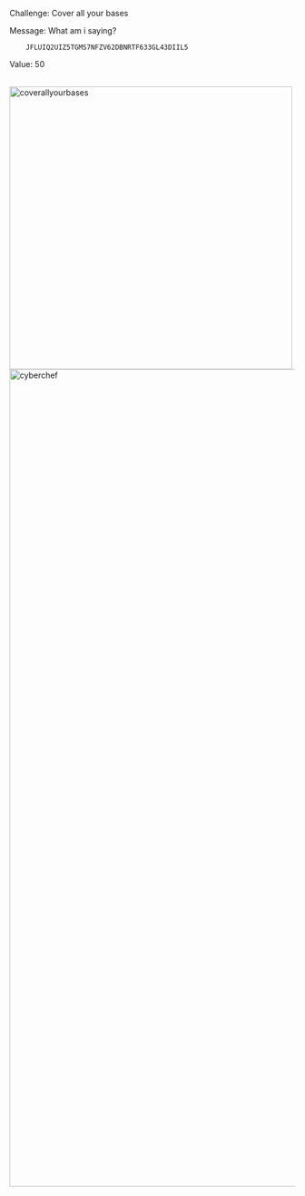 Challenge: Cover all your bases


Message: What am i saying?

        JFLUIQ2UIZ5TGMS7NFZV62DBNRTF633GL43DIIL5

Value: 50

<br>
<img width="498" alt="coverallyourbases" src="https://user-images.githubusercontent.com/80381568/111100943-d5da5e00-8583-11eb-951a-ee27e3e17b9c.png">



<img width="1440" alt="cyberchef" src="https://user-images.githubusercontent.com/80381568/111100956-dc68d580-8583-11eb-9225-e33cda0a6194.png">
